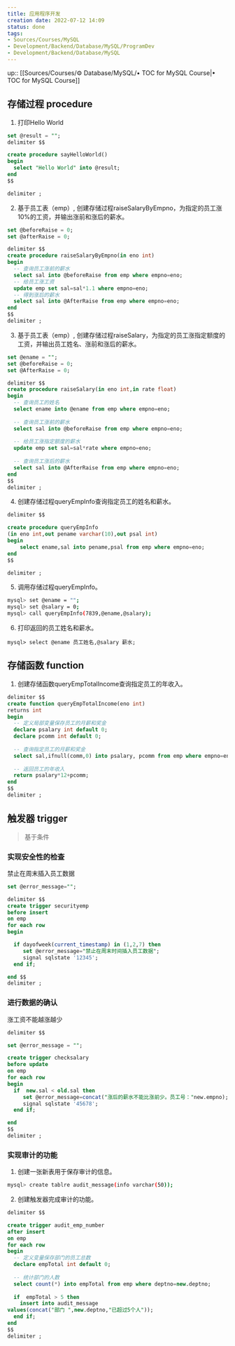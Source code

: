```yaml
---
title: 应用程序开发
creation date: 2022-07-12 14:09 
status: done
tags:
- Sources/Courses/MySQL
- Development/Backend/Database/MySQL/ProgramDev
- Development/Backend/Database/MySQL
---
```

up:: [[Sources/Courses/⚙️ Database/MySQL/• TOC for MySQL Course|• TOC for MySQL Course]]

## 存储过程 procedure

1. 打印Hello World

```sql
set @result = "";
delimiter $$

create procedure sayHelloWorld()
begin
  select "Hello World" into @result;
end
$$

delimiter ;
```


2. 基于员工表（emp）, 创建存储过程raiseSalaryByEmpno，为指定的员工涨10%的工资，并输出涨前和涨后的薪水。

```sql
set @beforeRaise = 0;
set @afterRaise = 0;

delimiter $$
create procedure raiseSalaryByEmpno(in eno int)
begin
  -- 查询员工涨前的薪水
  select sal into @beforeRaise from emp where empno=eno;
  -- 给员工涨工资
  update emp set sal=sal*1.1 where empno=eno;
  -- 得到涨后的薪水
  select sal into @AfterRaise from emp where empno=eno;
end
$$
delimiter ;
```


3. 基于员工表（emp）, 创建存储过程raiseSalary，为指定的员工涨指定额度的工资，并输出员工姓名、涨前和涨后的薪水。

```sql
set @ename = "";
set @beforeRaise = 0;
set @AfterRaise = 0;

delimiter $$
create procedure raiseSalary(in eno int,in rate float)
begin
  -- 查询员工的姓名
  select ename into @ename from emp where empno=eno;
 
  -- 查询员工涨前的薪水
  select sal into @beforeRaise from emp where empno=eno;
  
  -- 给员工涨指定额度的薪水
  update emp set sal=sal*rate where empno=eno;
  
  -- 查询员工涨后的薪水
  select sal into @AfterRaise from emp where empno=eno;
end
$$
delimiter ;
```

4. 创建存储过程queryEmpInfo查询指定员工的姓名和薪水。

```sql
delimiter $$

create procedure queryEmpInfo
(in eno int,out pename varchar(10),out psal int)
begin
	select ename,sal into pename,psal from emp where empno=eno;
end
$$

delimiter ;
```


5. 调用存储过程queryEmpInfo。

```bash
mysql> set @ename = "";
mysql> set @salary = 0;
mysql> call queryEmpInfo(7839,@ename,@salary);
```

6. 打印返回的员工姓名和薪水。

```
mysql> select @ename 员工姓名,@salary 薪水;
```


## 存储函数 function

1. 创建存储函数queryEmpTotalIncome查询指定员工的年收入。

```sql
delimiter $$
create function queryEmpTotalIncome(eno int)
returns int
begin
  -- 定义局部变量保存员工的月薪和奖金
  declare psalary int default 0;
  declare pcomm int default 0;
  
  -- 查询指定员工的月薪和奖金
  select sal,ifnull(comm,0) into psalary, pcomm from emp where empno=eno;
 
  -- 返回员工的年收入
  return psalary*12+pcomm;
end
$$
delimiter ;
```


## 触发器 trigger

> 基于条件
 
### 实现安全性的检查

禁止在周末插入员工数据

```sql
set @error_message="";

delimiter $$
create trigger securityemp
before insert
on emp
for each row
begin

  if dayofweek(current_timestamp) in (1,2,7) then
     set @error_message="禁止在周末时间插入员工数据";
     signal sqlstate '12345';
  end if;

end $$
delimiter ;
```

### 进行数据的确认

涨工资不能越涨越少

```sql
delimiter $$

set @error_message = "";

create trigger checksalary
before update
on emp
for each row
begin
  if  new.sal < old.sal then
     set @error_message=concat("涨后的薪水不能比涨前少。员工号："new.empno);
     signal sqlstate '45678';
  end if;

end 
$$
delimiter ;
```

### 实现审计的功能

1. 创建一张新表用于保存审计的信息。

```bash
mysql> create tablre audit_message(info varchar(50));
```

2. 创建触发器完成审计的功能。

```sql
delimiter $$

create trigger audit_emp_number
after insert
on emp
for each row
begin
  -- 定义变量保存部门的员工总数
  declare empTotal int default 0;
  
  -- 统计部门的人数
  select count(*) into empTotal from emp where deptno=new.deptno;
   
  if  empTotal > 5 then
    insert into audit_message 
values(concat("部门 ",new.deptno,"已超过5个人"));
  end if;
end 
$$
delimiter ;
```